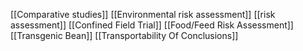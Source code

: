 [[Comparative studies]]
[[Environmental risk assessment]]
[[risk assessment]]
[[Confined Field Trial]]
[[Food/Feed Risk Assessment]]
[[Transgenic Bean]]
[[Transportability Of Conclusions]]
